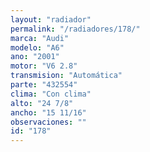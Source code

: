 ```yaml
---
layout: "radiador"
permalink: "/radiadores/178/"
marca: "Audi"
modelo: "A6"
ano: "2001"
motor: "V6 2.8"
transmision: "Automática"
parte: "432554"
clima: "Con clima"
alto: "24 7/8"
ancho: "15 11/16"
observaciones: ""
id: "178"
---
```


